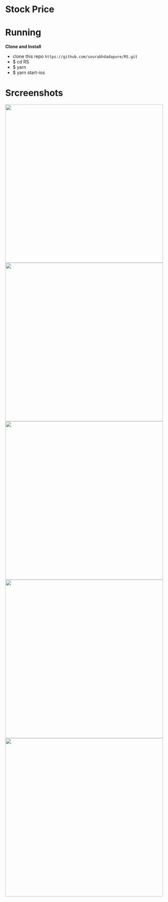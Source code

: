 # Stock Price

<H1> Running </H1>
<b> Clone and Install </b>

* clone this repo `https://github.com/sourabhdadapure/RS.git`
* $ cd RS
* $ yarn
* $ yarn start-ios



<H1>Srcreenshots</H1>

<img src="screenShots/1.png" width=500/>

<img src="screenShots/2.png" width=500/>

<img src="screenShots/3.png" width=500/>

<img src="screenShots/4.png" width=500/>

<img src="screenShots/5.png" width=500/>
